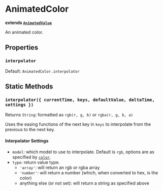 # AnimatedColor
**extends [`AnimatedValue`](animated-value.md)**

An animated color.

## Properties
### `interpolator`
Default: `AnimatedColor.interpolator`

## Static Methods
### `interpolator({ currentTime, keys, defaultValue, deltaTime, settings })`
Returns `String`: formatted as `rgb(r, g, b)` or `rgba(r, g, b, a)`

Uses the easing functions of the next key in `keys` to interpolate from the previous to the next key.

#### Interpolator Settings
- `model`: which model to use to interpolate. Default is `rgb`, options are as specified by [`color`](https://npmjs.com/package/color).
- `type`: return value type.
  - `'array'`: will return an rgb or rgba array
  - `'number'`: will return a number (which, when converted to hex, is the color)
  - anything else (or not set): will return a string as specified above
